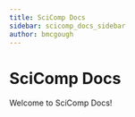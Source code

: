 ```yaml
---
title: SciComp Docs
sidebar: scicomp_docs_sidebar
author: bmcgough
---
```


# SciComp Docs
Welcome to SciComp Docs!

